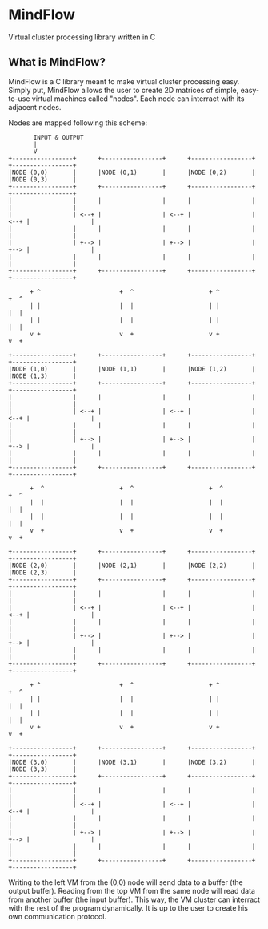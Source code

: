 # MindFlow
Virtual cluster processing library written in C

## What is MindFlow?

MindFlow is a C library meant to make virtual cluster processing easy. Simply put, MindFlow allows the user to create 2D matrices of simple, easy-to-use virtual machines called "nodes". Each node can interract with its adjacent nodes.

Nodes are mapped following this scheme:

           INPUT & OUTPUT
           |
           V
    +-----------------+      +-----------------+      +-----------------+      +-----------------+
    |NODE (0,0)       |      |NODE (0,1)       |      |NODE (0,2)       |      |NODE (0,3)       |
    +-----------------+      +-----------------+      +-----------------+      +-----------------+
    |                 |      |                 |      |                 |      |                 |
    |                 | <--+ |                 | <--+ |                 | <--+ |                 |
    |                 |      |                 |      |                 |      |                 |
    |                 | +--> |                 | +--> |                 | +--> |                 |
    |                 |      |                 |      |                 |      |                 |
    +-----------------+      +-----------------+      +-----------------+      +-----------------+
    
          + ^                      +  ^                     + ^                      +  ^
          | |                      |  |                     | |                      |  |
          | |                      |  |                     | |                      |  |
          v +                      v  +                     v +                      v  +
    
    +-----------------+      +-----------------+      +-----------------+      +-----------------+
    |NODE (1,0)       |      |NODE (1,1)       |      |NODE (1,2)       |      |NODE (1,3)       |
    +-----------------+      +-----------------+      +-----------------+      +-----------------+
    |                 |      |                 |      |                 |      |                 |
    |                 | <--+ |                 | <--+ |                 | <--+ |                 |
    |                 |      |                 |      |                 |      |                 |
    |                 | +--> |                 | +--> |                 | +--> |                 |
    |                 |      |                 |      |                 |      |                 |
    +-----------------+      +-----------------+      +-----------------+      +-----------------+
    
          +  ^                     +  ^                     +  ^                     +  ^
          |  |                     |  |                     |  |                     |  |
          |  |                     |  |                     |  |                     |  |
          v  +                     v  +                     v  +                     v  +
    
    +-----------------+      +-----------------+      +-----------------+      +-----------------+
    |NODE (2,0)       |      |NODE (2,1)       |      |NODE (2,2)       |      |NODE (2,3)       |
    +-----------------+      +-----------------+      +-----------------+      +-----------------+
    |                 |      |                 |      |                 |      |                 |
    |                 | <--+ |                 | <--+ |                 | <--+ |                 |
    |                 |      |                 |      |                 |      |                 |
    |                 | +--> |                 | +--> |                 | +--> |                 |
    |                 |      |                 |      |                 |      |                 |
    +-----------------+      +-----------------+      +-----------------+      +-----------------+
    
          + ^                      +  ^                     + ^                      +  ^
          | |                      |  |                     | |                      |  |
          | |                      |  |                     | |                      |  |
          v +                      v  +                     v +                      v  +
    
    +-----------------+      +-----------------+      +-----------------+      +-----------------+
    |NODE (3,0)       |      |NODE (3,1)       |      |NODE (3,2)       |      |NODE (3,3)       |
    +-----------------+      +-----------------+      +-----------------+      +-----------------+
    |                 |      |                 |      |                 |      |                 |
    |                 | <--+ |                 | <--+ |                 | <--+ |                 |
    |                 |      |                 |      |                 |      |                 |
    |                 | +--> |                 | +--> |                 | +--> |                 |
    |                 |      |                 |      |                 |      |                 |
    +-----------------+      +-----------------+      +-----------------+      +-----------------+
    
Writing to the left VM from the (0,0) node will send data to a buffer (the output buffer). Reading from the top VM from the same node will read data from another buffer (the input buffer). This way, the VM cluster can interract with the rest of the program dynamically. It is up to the user to create his own communication protocol.
